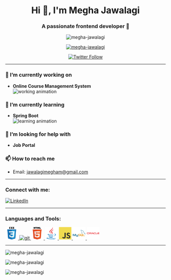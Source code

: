 <h1 align="center">Hi 👋, I'm Megha Jawalagi</h1>
<h3 align="center">A passionate frontend developer 🚀</h3>

<p align="center">
  <img src="https://komarev.com/ghpvc/?username=megha-jawalagi&label=Profile%20views&color=0e75b6&style=flat" alt="megha-jawalagi" />
</p>

<p align="center">
  <a href="https://github.com/ryo-ma/github-profile-trophy">
    <img src="https://github-profile-trophy.vercel.app/?username=megha-jawalagi&theme=radical" alt="megha-jawalagi" />
  </a>
</p>

<p align="center">
  <a href="https://twitter.com/yourtwitterhandle" target="_blank" rel="noopener">
    <img src="https://img.shields.io/twitter/follow/yourtwitterhandle?style=for-the-badge&logo=twitter" alt="Twitter Follow" />
  </a>
</p>

---

### 🔭 I’m currently working on
- **Online Course Management System**  
  <img src="https://media.giphy.com/media/l0MYt5jPR6QX5pnqM/giphy.gif" width="30" alt="working animation"/>

### 🌱 I’m currently learning
- **Spring Boot**  
  <img src="https://media.giphy.com/media/3oEjI6SIIHBdRxXI40/giphy.gif" width="30" alt="learning animation"/>

### 🤝 I’m looking for help with
- **Job Portal**

### 📫 How to reach me
- Email: <a href="mailto:jawalagimegham@gmail.com">jawalagimegham@gmail.com</a>

---

<h3>Connect with me:</h3>
<p>
  <a href="https://linkedin.com/in/megha-m-jawalagi" target="_blank" rel="noopener">
    <img src="https://img.shields.io/badge/LinkedIn-Megha_Jawalagi-blue?style=for-the-badge&logo=linkedin" alt="LinkedIn" />
  </a>
</p>

---

<h3>Languages and Tools:</h3>
<p>
  <a href="https://www.w3schools.com/css/" target="_blank" rel="noreferrer">
    <img src="https://raw.githubusercontent.com/devicons/devicon/master/icons/css3/css3-original-wordmark.svg" alt="css3" width="40" height="40"/>
  </a> 
  <a href="https://git-scm.com/" target="_blank" rel="noreferrer">
    <img src="https://www.vectorlogo.zone/logos/git-scm/git-scm-icon.svg" alt="git" width="40" height="40"/>
  </a> 
  <a href="https://www.w3.org/html/" target="_blank" rel="noreferrer">
    <img src="https://raw.githubusercontent.com/devicons/devicon/master/icons/html5/html5-original-wordmark.svg" alt="html5" width="40" height="40"/>
  </a> 
  <a href="https://www.java.com" target="_blank" rel="noreferrer">
    <img src="https://raw.githubusercontent.com/devicons/devicon/master/icons/java/java-original.svg" alt="java" width="40" height="40"/>
  </a> 
  <a href="https://developer.mozilla.org/en-US/docs/Web/JavaScript" target="_blank" rel="noreferrer">
    <img src="https://raw.githubusercontent.com/devicons/devicon/master/icons/javascript/javascript-original.svg" alt="javascript" width="40" height="40"/>
  </a> 
  <a href="https://www.mysql.com/" target="_blank" rel="noreferrer">
    <img src="https://raw.githubusercontent.com/devicons/devicon/master/icons/mysql/mysql-original-wordmark.svg" alt="mysql" width="40" height="40"/>
  </a> 
  <a href="https://www.oracle.com/" target="_blank" rel="noreferrer">
    <img src="https://raw.githubusercontent.com/devicons/devicon/master/icons/oracle/oracle-original.svg" alt="oracle" width="40" height="40"/>
  </a> 
</p>

---

<p align="left">
  <img src="https://github-readme-stats.vercel.app/api/top-langs?username=megha-jawalagi&show_icons=true&locale=en&layout=compact" alt="megha-jawalagi" />
</p>

<p align="left">
  <img src="https://github-readme-stats.vercel.app/api?username=megha-jawalagi&show_icons=true&locale=en" alt="megha-jawalagi" />
</p>

<p align="left">
  <img src="https://github-readme-streak-stats.herokuapp.com/?user=megha-jawalagi&" alt="megha-jawalagi" />
</p>
